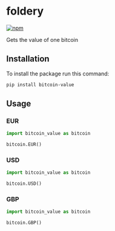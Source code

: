 # foldery

[![npm](https://img.shields.io/pypi/v/bitcoin-value.svg)](https://pypi.org/project/bitcoin-value/)

Gets the value of one bitcoin

## Installation
To install the package run this command:

```bash
pip install bitcoin-value
```

## Usage

### EUR

```python
import bitcoin_value as bitcoin

bitcoin.EUR()
```

### USD

```python
import bitcoin_value as bitcoin

bitcoin.USD()
```


### GBP

```python
import bitcoin_value as bitcoin

bitcoin.GBP()
```